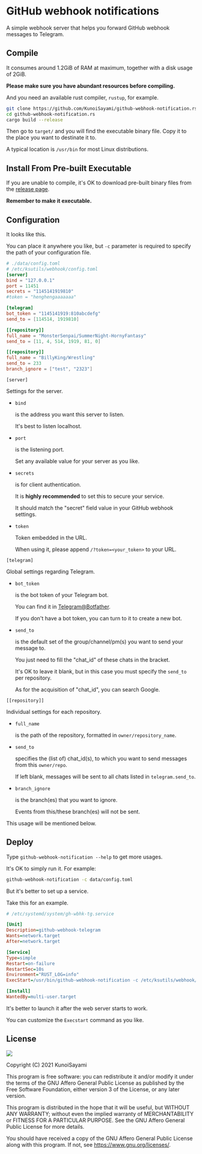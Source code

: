 # GitHub webhook notifications

A simple webhook server that helps you forward GitHub webhook messages to Telegram.



## Compile

It consumes around 1.2GiB of RAM at maximum, together with a disk usage of 2GiB.

**Please make sure you have abundant resources before compiling.**

And you need an available rust compiler, `rustup`, for example.

```sh
git clone https://github.com/KunoiSayami/github-webhook-notification.rs.git
cd github-webhook-notification.rs
cargo build --release
```

Then go to `target/` and you will find the executable binary file. Copy it to the place you want to destinate it to.

A typical location is `/usr/bin` for most Linux distributions.



## Install From Pre-built Executable

If you are unable to compile, it's OK to download pre-built binary files from the [release page](https://github.com/KunoiSayami/github-webhook-notification.rs/releases/).

**Remember to make it executable.**

<!--sudo curl -L https://github.com/KunoiSayami/github-webhook-notification.rs/releases/latest/download/github-webhook-notification_linux_amd64 -o /usr/bin/github-webhook-notification-->



## Configuration

It looks like this.

You can place it anywhere you like, but `-c` parameter is required to specify the path of your configuration file.

```toml
# ./data/config.toml
# /etc/ksutils/webhook/config.toml
[server]
bind = "127.0.0.1"
port = 11451
secrets = "1145141919810"
#token = "henghengaaaaaaa"

[telegram]
bot_token = "1145141919:810abcdefg"
send_to = [114514, 1919810]

[[repository]]
full_name = "MonsterSenpai/SummerNight-HornyFantasy"
send_to = [11, 4, 514, 1919, 81, 0]

[[repository]]
full_name = "BillyKing/Wrestling"
send_to = 233
branch_ignore = ["test", "2323"]
```

`[server]`

Settings for the server.

- `bind`

  is the address you want this server to listen.

  It's best to listen localhost.

- `port`

  is the listening port.

  Set any available value for your server as you like.

- `secrets`

  is for client authentication.

  It is **highly recommended** to set this to secure your service.

  It should match the "secret" field value in your GitHub webhook settings.

- `token`

  Token embedded in the URL.

  When using it, please append  `/?token=<your_token>` to your URL.

`[telegram]`

Global settings regarding Telegram.

- `bot_token`

  is the bot token of your Telegram bot.

  You can find it in  [Telegram@Botfather](https://t.me/botfather).

  If you don't have a bot token, you can turn to it to create a new bot.

- `send_to`

  is the default set of the group/channel/pm(s) you want to send your message to.

  You just need to fill the "chat_id" of these chats in the bracket.

  It's OK to leave it blank, but in this case you must specify the `send_to` per repository.

  As for the acquisition of "chat_id", you can search Google.

`[[repository]]`

Individual settings for each repository.

- `full_name`

  is the path of the repository, formatted in `owner/repository_name`.

- `send_to`

  specifies the (list of) chat_id(s), to which you want to send messages from this `owner/repo`.

  If left blank, messages will be sent to all chats listed in `telegram.send_to`.

- `branch_ignore`

  is the branch(es) that you want to ignore.

  Events from this/these branch(es) will not be sent.

This usage will be mentioned below.

## Deploy

Type `github-webhook-notification --help` to get more usages.

It's OK to simply run it. For example:

```sh
github-webhook-notification -c data/config.toml
```

But it's better to set up a service.

Take this for an example.

```ini
# /etc/systemd/system/gh-wbhk-tg.service

[Unit]
Description=github-webhook-telegram
Wants=network.target
After=network.target

[Service]
Type=simple
Restart=on-failure
RestartSec=10s
Environment="RUST_LOG=info"
ExecStart=/usr/bin/github-webhook-notification -c /etc/ksutils/webhook/config.toml

[Install]
WantedBy=multi-user.target

```

It's better to launch it after the web server starts to work.

You can customize the `Execstart` command as you like.



## License

[![](https://www.gnu.org/graphics/agplv3-155x51.png)](https://www.gnu.org/licenses/agpl-3.0.txt)

Copyright (C) 2021 KunoiSayami

This program is free software: you can redistribute it and/or modify it under the terms of the GNU Affero General Public License as published by the Free Software Foundation, either version 3 of the License, or any later version.

This program is distributed in the hope that it will be useful, but WITHOUT ANY WARRANTY; without even the implied warranty of MERCHANTABILITY or FITNESS FOR A PARTICULAR PURPOSE. See the GNU Affero General Public License for more details.

You should have received a copy of the GNU Affero General Public License along with this program. If not, see <https://www.gnu.org/licenses/>.
